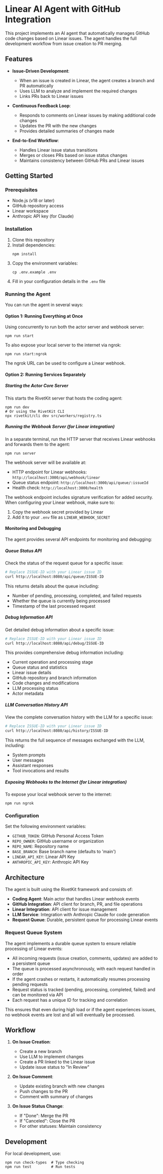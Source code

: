 # Linear AI Agent with GitHub Integration

This project implements an AI agent that automatically manages GitHub code changes based on Linear issues. The agent handles the full development workflow from issue creation to PR merging.

## Features

- **Issue-Driven Development**:
  - When an issue is created in Linear, the agent creates a branch and PR automatically
  - Uses LLM to analyze and implement the required changes
  - Links PRs back to Linear issues

- **Continuous Feedback Loop**:
  - Responds to comments on Linear issues by making additional code changes
  - Updates the PR with the new changes
  - Provides detailed summaries of changes made

- **End-to-End Workflow**:
  - Handles Linear issue status transitions
  - Merges or closes PRs based on issue status changes
  - Maintains consistency between GitHub PRs and Linear issues

## Getting Started

### Prerequisites

- Node.js (v18 or later)
- GitHub repository access
- Linear workspace
- Anthropic API key (for Claude)

### Installation

1. Clone this repository
2. Install dependencies:
   ```
   npm install
   ```
3. Copy the environment variables:
   ```
   cp .env.example .env
   ```
4. Fill in your configuration details in the `.env` file

### Running the Agent

You can run the agent in several ways:

#### Option 1: Running Everything at Once

Using concurrently to run both the actor server and webhook server:

```
npm run start
```

To also expose your local server to the internet via ngrok:

```
npm run start:ngrok
```

The ngrok URL can be used to configure a Linear webhook.

#### Option 2: Running Services Separately

##### Starting the Actor Core Server

This starts the RivetKit server that hosts the coding agent:

```
npm run dev
# Or using the RivetKit CLI
npx rivetkit/cli dev src/workers/registry.ts
```

##### Running the Webhook Server (for Linear integration)

In a separate terminal, run the HTTP server that receives Linear webhooks and forwards them to the agent:

```
npm run server
```

The webhook server will be available at:
- HTTP endpoint for Linear webhooks: `http://localhost:3000/api/webhook/linear`
- Queue status endpoint: `http://localhost:3000/api/queue/:issueId`
- Health check: `http://localhost:3000/health`

The webhook endpoint includes signature verification for added security. When configuring your Linear webhook, make sure to:
1. Copy the webhook secret provided by Linear
2. Add it to your `.env` file as `LINEAR_WEBHOOK_SECRET`

#### Monitoring and Debugging

The agent provides several API endpoints for monitoring and debugging:

##### Queue Status API

Check the status of the request queue for a specific issue:

```bash
# Replace ISSUE-ID with your Linear issue ID
curl http://localhost:8080/api/queue/ISSUE-ID
```

This returns details about the queue including:
- Number of pending, processing, completed, and failed requests
- Whether the queue is currently being processed
- Timestamp of the last processed request

##### Debug Information API

Get detailed debug information about a specific issue:

```bash
# Replace ISSUE-ID with your Linear issue ID
curl http://localhost:8080/api/debug/ISSUE-ID
```

This provides comprehensive debug information including:
- Current operation and processing stage
- Queue status and statistics
- Linear issue details
- GitHub repository and branch information
- Code changes and modifications
- LLM processing status
- Actor metadata

##### LLM Conversation History API

View the complete conversation history with the LLM for a specific issue:

```bash
# Replace ISSUE-ID with your Linear issue ID
curl http://localhost:8080/api/history/ISSUE-ID
```

This returns the full sequence of messages exchanged with the LLM, including:
- System prompts
- User messages
- Assistant responses
- Tool invocations and results

##### Exposing Webhooks to the Internet (for Linear integration)

To expose your local webhook server to the internet:

```
npm run ngrok
```

### Configuration

Set the following environment variables:

- `GITHUB_TOKEN`: GitHub Personal Access Token
- `REPO_OWNER`: GitHub username or organization
- `REPO_NAME`: Repository name
- `BASE_BRANCH`: Base branch name (defaults to 'main')
- `LINEAR_API_KEY`: Linear API Key
- `ANTHROPIC_API_KEY`: Anthropic API Key

## Architecture

The agent is built using the RivetKit framework and consists of:

- **Coding Agent**: Main actor that handles Linear webhook events
- **GitHub Integration**: API client for branch, PR, and file operations
- **Linear Integration**: API client for issue management
- **LLM Service**: Integration with Anthropic Claude for code generation
- **Request Queue**: Durable, persistent queue for processing Linear events

### Request Queue System

The agent implements a durable queue system to ensure reliable processing of Linear events:

- All incoming requests (issue creation, comments, updates) are added to a persistent queue
- The queue is processed asynchronously, with each request handled in order
- If the agent crashes or restarts, it automatically resumes processing pending requests
- Request status is tracked (pending, processing, completed, failed) and can be monitored via API
- Each request has a unique ID for tracking and correlation

This ensures that even during high load or if the agent experiences issues, no webhook events are lost and all will eventually be processed.

## Workflow

1. **On Issue Creation**:
   - Create a new branch
   - Use LLM to implement changes
   - Create a PR linked to the Linear issue
   - Update issue status to "In Review"

2. **On Issue Comment**:
   - Update existing branch with new changes
   - Push changes to the PR
   - Comment with summary of changes

3. **On Issue Status Change**:
   - If "Done": Merge the PR
   - If "Canceled": Close the PR
   - For other statuses: Maintain consistency

## Development

For local development, use:

```
npm run check-types  # Type checking
npm run test         # Run tests
```

